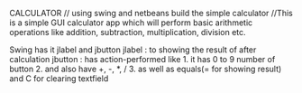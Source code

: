 CALCULATOR
// using swing and netbeans build the simple calculator
//This is a simple GUI calculator app which will perform basic arithmetic operations like addition, subtraction, multiplication, division etc.

Swing has it jlabel and jbutton
jlabel : to showing the result of after calculation
jbutton : has action-performed like 
		1. it has 0 to 9 number of button
		2. and also have +, -, *, /
		3. as well as   equals(= for showing result)
			and C for clearing textfield 
